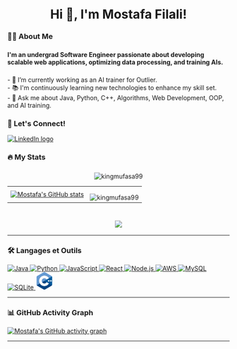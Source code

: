 

###

<h1 align="center">Hi 👋, I'm Mostafa Filali!</h1>

###

<h3 align="left">👨‍💻 About Me</h3>

###

<h4 align="left">I'm an undergrad Software Engineer passionate about developing scalable web applications, optimizing data processing, and training AIs.</h4>

###

<p align="left">
  - 🔭 I’m currently working as an AI trainer for Outlier.<br>
  - 📚 I'm continuously learning new technologies to enhance my skill set.<br>
  - 💬 Ask me about Java, Python, C++, Algorithms, Web Development, OOP, and AI training.
</p>

###

<div align="left">
  <h3 align="left">🤝 Let's Connect!</h3>
  <a href="https://www.linkedin.com/in/mostafa-filali-a82375120/">
    <img src="https://raw.githubusercontent.com/maurodesouza/profile-readme-generator/master/src/assets/icons/social/linkedin/default.svg" width="37" height="25" alt="LinkedIn logo" />
  </a>
</div>

###

<h3 align="left">🔥 My Stats</h3>

###

<p align="center">
  <img align="center" src="https://github-readme-streak-stats.herokuapp.com?user=kingmufasa99&theme=rising-sun&hide_border=true&background=01006100" alt="kingmufasa99" />
</p>

<table>
  <tr>
    <td>
      <!-- Stats -->
      <a href="https://github.com/kingmufasa99/github-readme-stats">
        <img align="center" src="https://github-readme-stats.vercel.app/api?username=kingmufasa99&include_all_commits=true&count_private=true&show_icons=true&border_radius=0&title_color=166FE9&icon_color=57181C&text_color=ffffff&bg_color=0D1117&locale=en&hide_border=true&hide_title=true" alt="Mostafa's GitHub stats" />
      </a>
    </td>
    <td>
      <!-- Languages -->
      <p align="right">
        <img align="right" src="https://github-readme-stats.vercel.app/api/top-langs?username=kingmufasa99&show_icons=true&title_color=ffffff&icon_color=57181C&text_color=ffffff&bg_color=0D1117&locale=en&layout=compact&border_radius=0&hide_border=true" alt="kingmufasa99" />
      </p>
    </td>
  </tr>
</table>

###

<br clear="both">

<div align="center">
  <img src="https://api.visitorbadge.io/api/visitors?path=kingmufasa99&label=Profile%20Visitors&labelColor=%23ff9f19&countColor=%23ff9f65" />
</div>

---

### 🛠️ Langages et Outils

<p align="left">
  <!-- Ajoutez les icônes des langages de programmation et des outils que vous maîtrisez -->
  <a href="https://www.java.com" target="_blank">
    <img src="https://www.vectorlogo.zone/logos/java/java-icon.svg" alt="Java" width="40" height="40" />
  </a>
  <a href="https://www.python.org" target="_blank">
    <img src="https://www.vectorlogo.zone/logos/python/python-icon.svg" alt="Python" width="40" height="40" />
  </a>
  <a href="https://developer.mozilla.org/fr/docs/Web/JavaScript" target="_blank">
    <img src="https://www.vectorlogo.zone/logos/javascript/javascript-icon.svg" alt="JavaScript" width="40" height="40" />
  </a>
  <a href="https://reactjs.org/" target="_blank">
    <img src="https://www.vectorlogo.zone/logos/reactjs/reactjs-icon.svg" alt="React" width="40" height="40" />
  </a>
  <a href="https://nodejs.org" target="_blank">
    <img src="https://www.vectorlogo.zone/logos/nodejs/nodejs-icon.svg" alt="Node.js" width="40" height="40" />
  </a>
  <!-- Ajout de AWS -->
  <a href="https://aws.amazon.com" target="_blank">
    <img src="https://www.vectorlogo.zone/logos/amazon_aws/amazon_aws-icon.svg" alt="AWS" width="40" height="40" />
  </a>
  <!-- Ajout de MySQL -->
  <a href="https://www.mysql.com/" target="_blank">
    <img src="https://www.vectorlogo.zone/logos/mysql/mysql-icon.svg" alt="MySQL" width="40" height="40" />
  </a>
  <!-- Ajout de SQLite -->
  <a href="https://www.sqlite.org/" target="_blank">
    <img src="https://www.vectorlogo.zone/logos/sqlite/sqlite-icon.svg" alt="SQLite" width="40" height="40" />
  </a>
  <!-- Ajout de C++ -->
  <a href="https://isocpp.org/" target="_blank">
    <img src="https://raw.githubusercontent.com/devicons/devicon/master/icons/cplusplus/cplusplus-original.svg" alt="C++" width="40" height="40" />
  </a>
  <!-- Ajoutez d'autres icônes si nécessaire -->
</p>


---

### 📊 GitHub Activity Graph

[![Mostafa's GitHub activity graph](https://activity-graph.herokuapp.com/graph?username=kingmufasa99&theme=xcode)](https://github.com/ashutosh00710/github-readme-activity-graph)

---

